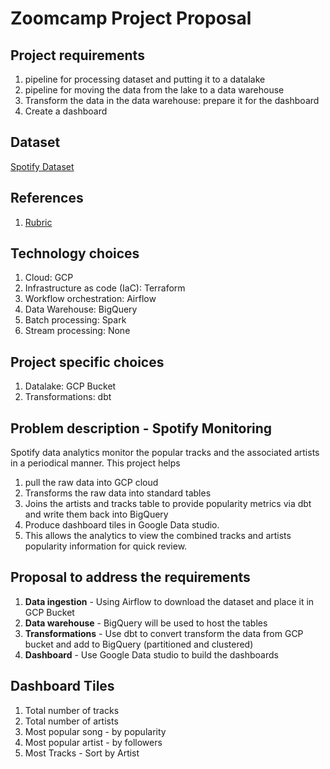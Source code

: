 # Zoomcamp Project Proposal

## Project requirements
1. pipeline for processing dataset and putting it to a datalake 
2. pipeline for moving the data from the lake to a data warehouse 
3. Transform the data in the data warehouse: prepare it for the dashboard
4. Create a dashboard

## Dataset
[Spotify Dataset](https://www.kaggle.com/yamaerenay/spotify-dataset-19212020-600k-tracks?select=tracks.csv)

## References
1. [Rubric](https://github.com/DataTalksClub/data-engineering-zoomcamp/tree/main/week_7_project)

## Technology choices
1. Cloud: GCP
2. Infrastructure as code (IaC): Terraform 
3. Workflow orchestration: Airflow 
4. Data Warehouse: BigQuery 
5. Batch processing: Spark 
6. Stream processing: None

## Project specific choices

1. Datalake: GCP Bucket
2. Transformations: dbt

## Problem description - Spotify Monitoring
Spotify data analytics monitor the popular tracks and the associated artists in a periodical manner. This project helps 
1. pull the raw data into GCP cloud
2. Transforms the raw data into standard tables
3. Joins the artists and tracks table to provide popularity metrics via dbt and write them back into BigQuery
4. Produce dashboard tiles in Google Data studio.
5. This allows the analytics to view the combined tracks and artists popularity information for quick review.

## Proposal to address the requirements
1. **Data ingestion** - Using Airflow to download the dataset and place it in GCP Bucket
2. **Data warehouse** - BigQuery will be used to host the tables
3. **Transformations** - Use dbt to convert transform the data from GCP bucket and add to BigQuery (partitioned and clustered)
4. **Dashboard** - Use Google Data studio to build the dashboards 

## Dashboard Tiles
1. Total number of tracks
2. Total number of artists
3. Most popular song - by popularity
4. Most popular artist - by followers
5. Most Tracks - Sort by Artist